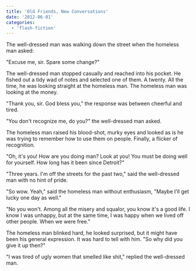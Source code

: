 ```yaml
---
title: 'Old Friends, New Conversations'
date: '2012-06-01'
categories:
  - 'flash-fiction'
---
```


The well-dressed man was walking down the street when the homeless man asked:

<!-- truncate -->


"Excuse me, sir. Spare some change?"

The well-dressed man stopped casually and reached into his pocket. He fished out
a tidy wad of notes and selected one of them. A twenty. All the time, he was
looking straight at the homeless man. The homeless man was looking at the money.

"Thank you, sir. God bless you," the response was between cheerful and tired.

"You don't recognize me, do you?" the well-dressed man asked.

The homeless man raised his blood-shot, murky eyes and looked as is he was
trying to remember how to use them on people. Finally, a flicker of recognition.

"Oh, it's you! How are you doing man? Look at you! You must be doing well for
yourself. How long has it been since Detroit?"

"Three years. I'm off the streets for the past two," said the well-dressed man
with no hint of pride.

"So wow. Yeah," said the homeless man without enthusiasm, "Maybe I'll get lucky
one day as well."

"No you won't. Among all the misery and squalor, you know it's a good life. I
know I was unhappy, but at the same time, I was happy when we lived off other
people. When we were free."

The homeless man blinked hard, he looked surprised, but it might have been his
general expression. It was hard to tell with him. "So why did you give it up
then?"

"I was tired of ugly women that smelled like shit," replied the well-dressed
man.
